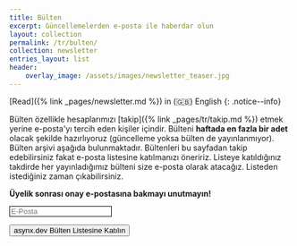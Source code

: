 ```yaml
---
title: Bülten
excerpt: Güncellemelerden e-posta ile haberdar olun
layout: collection
permalink: /tr/bulten/
collection: newsletter
entries_layout: list
header:
    overlay_image: /assets/images/newsletter_teaser.jpg
---
```


[Read]({% link _pages/newsletter.md %}) in (🇬🇧) English
{: .notice--info}

Bülten özellikle hesaplarımızı [takip]({% link _pages/tr/takip.md %}) etmek
yerine e-posta'yı tercih eden kişiler içindir. Bülteni **haftada en fazla bir
adet** olacak şekilde hazırlıyoruz (güncelleme yoksa bülten de yayınlanmıyor).
Bülten arşivi aşağıda bulunmaktadır. Bültenleri bu sayfadan takip edebilirsiniz
fakat e-posta listesine katılmanızı öneririz. Listeye katıldığınız takdirde her
yayınladığımız bülteni size e-posta olarak atacağız. Listeden istediğiniz zaman
çıkabilirsiniz.

**Üyelik sonrası onay e-postasına bakmayı unutmayın!**
<!--markdownlint-disable MD033 MD013-->
<form method="post" action="https://sendfox.com/form/36wnp9/1jxx0e" class="sendfox-form" id="1jxx0e" data-async="true" data-recaptcha="true">
<p><input type="email" placeholder="E-Posta" name="email" required style="box-sizing: border-box; border: 1px solid;"/></p>
<!-- no botz please -->
<div style="position: absolute; left: -5000px;" aria-hidden="true"><input type="text" name="a_password" tabindex="-1" value="" autocomplete="off" /></div>
<p><button type="submit" class="md-button md-button--primary">asynx.dev Bülten Listesine Katılın</button></p>
</form>
<script src="https://sendfox.com/js/form.js"></script>
<!--markdownlint-enable MD033 MD013-->
